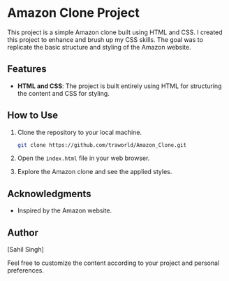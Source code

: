 # Amazon Clone Project

This project is a simple Amazon clone built using HTML and CSS. I created this project to enhance and brush up my CSS skills. The goal was to replicate the basic structure and styling of the Amazon website.

## Features

- **HTML and CSS**: The project is built entirely using HTML for structuring the content and CSS for styling.


## How to Use

1. Clone the repository to your local machine.
   ```bash
   git clone https://github.com/traworld/Amazon_Clone.git
   ```

2. Open the `index.html` file in your web browser.

3. Explore the Amazon clone and see the applied styles.


## Acknowledgments

- Inspired by the Amazon website.


## Author

[Sahil Singh]

Feel free to customize the content according to your project and personal preferences. 
